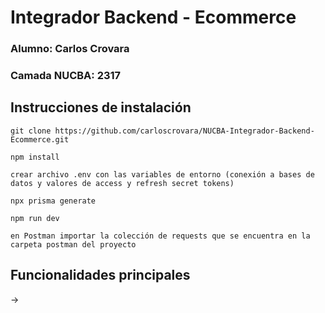 # Integrador Backend - Ecommerce

### Alumno: Carlos Crovara

### Camada NUCBA: 2317

## Instrucciones de instalación

```
git clone https://github.com/carloscrovara/NUCBA-Integrador-Backend-Ecommerce.git

npm install

crear archivo .env con las variables de entorno (conexión a bases de datos y valores de access y refresh secret tokens)

npx prisma generate

npm run dev

en Postman importar la colección de requests que se encuentra en la carpeta postman del proyecto
```

## Funcionalidades principales

-> 